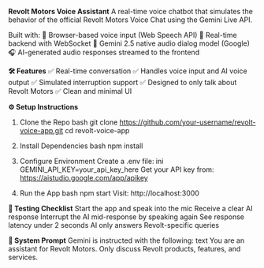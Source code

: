 **Revolt Motors Voice Assistant**
A real-time voice chatbot that simulates the behavior of the official Revolt Motors Voice Chat using the Gemini Live API.

Built with:
🎤 Browser-based voice input (Web Speech API)
🔁 Real-time backend with WebSocket
🧠 Gemini 2.5 native audio dialog model (Google)
🎧 AI-generated audio responses streamed to the frontend

**🛠️ Features**
✅ Real-time conversation
✅ Handles voice input and AI voice output
✅ Simulated interruption support
✅ Designed to only talk about Revolt Motors
✅ Clean and minimal UI


**⚙️ Setup Instructions**
1. Clone the Repo
bash
git clone https://github.com/your-username/revolt-voice-app.git
cd revolt-voice-app
2. Install Dependencies
bash
npm install
3. Configure Environment
Create a .env file:
ini
GEMINI_API_KEY=your_api_key_here
Get your API key from: https://aistudio.google.com/app/apikey

4. Run the App
bash
npm start
Visit: http://localhost:3000

**🧪 Testing Checklist**
 Start the app and speak into the mic
 Receive a clear AI response
 Interrupt the AI mid-response by speaking again
 See response latency under 2 seconds
 AI only answers Revolt-specific queries


**🧠 System Prompt**
Gemini is instructed with the following:
text
You are an assistant for Revolt Motors. Only discuss Revolt products, features, and services.

